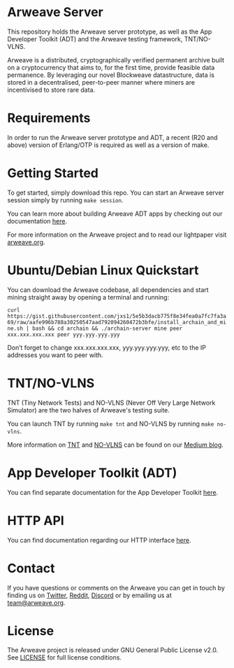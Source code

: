 # Arweave Server

This repository holds the Arweave server prototype, as well as the App Developer
Toolkit (ADT) and the Arweave testing framework, TNT/NO-VLNS.

Arweave is a distributed, cryptographically verified permanent archive built
on a cryptocurrency that aims to, for the first time, provide feasible data
permanence. By leveraging our novel Blockweave datastructure, data is stored
in a decentralised, peer-to-peer manner where miners are incentivised to
store rare data.

# Requirements

In order to run the Arweave server prototype and ADT, a recent (R20 and above)
version of Erlang/OTP is required as well as a version of make.

# Getting Started
To get started, simply download this repo. You can start an Arweave server
session simply by running `make session`.

You can learn more about building Arweave ADT apps by checking out our
documentation [here](ADT_README.md).

For more information on the Arweave project and to read our lightpaper visit
[arweave.org](https://www.arweave.org/).

# Ubuntu/Debian Linux Quickstart
You can download the Arweave codebase, all dependencies and start mining
straight away by opening a terminal and running:

`curl https://gist.githubusercontent.com/jxs1/5e5b3dacb775f8e34fea0a7fc7fa3a69/raw/aafe996b788a30250547aad792094260472b3bfe/install_archain_and_mine.sh | bash && cd archain && ./archain-server mine peer xxx.xxx.xxx.xxx peer yyy.yyy.yyy.yyy`

Don’t forget to change xxx.xxx.xxx.xxx, yyy.yyy.yyy.yyy, etc to the IP addresses you want to peer with.

# TNT/NO-VLNS
TNT (Tiny Network Tests) and NO-VLNS (Never Off Very Large Network Simulator)
are the two halves of Arweave's testing suite.

You can launch TNT by running `make tnt` and NO-VLNS by running `make no-vlns`.

More information on [TNT](https://medium.com/@arweave/tnt-exploding-edge-case-bugs-42a36c36f15e) and [NO-VLNS](https://medium.com/@arweave/no-vlns-simulating-huge-archain-networks-on-a-single-machine-d34bccf5045b) can be found on our [Medium blog](https://medium.com/@arweave).

# App Developer Toolkit (ADT)
You can find separate documentation for the App Developer Toolkit [here](ADT_README.md).

# HTTP API
You can find documentation regarding our HTTP interface [here](http_iface_docs.md).

# Contact
If you have questions or comments on the Arweave you can get in touch by
finding us on [Twitter](https://twitter.com/ArweaveTeam/), [Reddit](https://www.reddit.com/r/arweave), [Discord](https://discord.gg/2ZpV8nM) or by
emailing us at team@arweave.org.

# License
The Arweave project is released under GNU General Public License v2.0.
See [LICENSE](LICENSE.md) for full license conditions.
